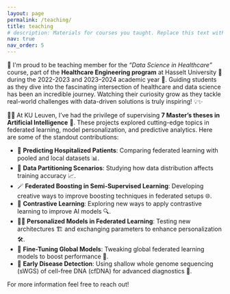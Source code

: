 ```yaml
---
layout: page
permalink: /teaching/
title: teaching
# description: Materials for courses you taught. Replace this text with your description.
nav: true
nav_order: 5
---
```


🌟 I'm proud to be teaching member for the _“Data Science in Healthcare”_ course, part of the **Healthcare Engineering program** at Hasselt University 🏫 during the 2022-2023 and 2023–2024 academic year 📅. Guiding students as they dive into the fascinating intersection of healthcare and data science has been an incredible journey. Watching their curiosity grow as they tackle real-world challenges with data-driven solutions is truly inspiring! 💡✨

👨‍🏫 At KU Leuven, I’ve had the privilege of supervising **7 Master’s theses in Artificial Intelligence** 🧠. These projects explored cutting-edge topics in federated learning, model personalization, and predictive analytics. Here are some of the standout contributions:

- 🏥 **Predicting Hospitalized Patients**: Comparing federated learning with pooled and local datasets 📊.
- 📂 **Data Partitioning Scenarios**: Studying how data distribution affects training accuracy 📈.
- 🪄 **Federated Boosting in Semi-Supervised Learning**: Developing creative ways to improve boosting techniques in federated setups 🌐.
- 🧩 **Contrastive Learning**: Exploring new ways to apply contrastive learning to improve AI models 🔍.
- 🧑‍🔧 **Personalized Models in Federated Learning**: Testing new architectures 🏗️ and exchanging parameters to enhance personalization 🛠️.
- 🎯 **Fine-Tuning Global Models**: Tweaking global federated learning models to boost performance 🔧.
- 🧬 **Early Disease Detection**: Using shallow whole genome sequencing (sWGS) of cell-free DNA (cfDNA) for advanced diagnostics 🔬.

For more information feel free to reach out!
